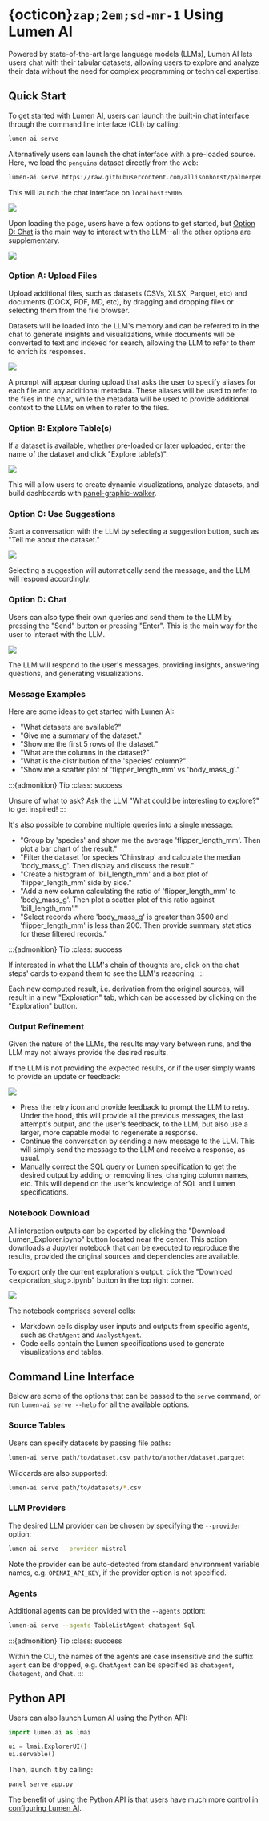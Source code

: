 # {octicon}`zap;2em;sd-mr-1` Using Lumen AI

Powered by state-of-the-art large language models (LLMs), Lumen AI lets users chat with their tabular datasets, allowing users to explore and analyze their data without the need for complex programming or technical expertise.

## Quick Start

To get started with Lumen AI, users can launch the built-in chat interface through the command line interface (CLI) by calling:

```bash
lumen-ai serve
```

Alternatively users can launch the chat interface with a pre-loaded source. Here, we load the `penguins` dataset directly from the web:

```bash
lumen-ai serve https://raw.githubusercontent.com/allisonhorst/palmerpenguins/refs/heads/main/inst/extdata/penguins.csv
```

This will launch the chat interface on `localhost:5006`.

![](../_static/getting_started/using_lumen_ai_00.png)

Upon loading the page, users have a few options to get started, but [Option D: Chat](#option-d-chat) is the main way to interact with the LLM--all the other options are supplementary.

![](../_static/getting_started/using_lumen_ai_01.png)

### Option A: Upload Files

Upload additional files, such as datasets (CSVs, XLSX, Parquet, etc) and documents (DOCX, PDF, MD, etc), by dragging and dropping files or selecting them from the file browser.

Datasets will be loaded into the LLM's memory and can be referred to in the chat to generate insights and visualizations, while documents will be converted to text and indexed for search, allowing the LLM to refer to them to enrich its responses.

![](../_static/getting_started/using_lumen_ai_02.png)

A prompt will appear during upload that asks the user to specify aliases for each file and any additional metadata. These aliases will be used to refer to the files in the chat, while the metadata will be used to provide additional context to the LLMs on when to refer to the files.

### Option B: Explore Table(s)

If a dataset is available, whether pre-loaded or later uploaded, enter the name of the dataset and click "Explore table(s)".

![](../_static/getting_started/using_lumen_ai_03.png)

This will allow users to create dynamic visualizations, analyze datasets, and build dashboards with [panel-graphic-walker](https://github.com/panel-extensions/panel-graphic-walker).

### Option C: Use Suggestions

Start a conversation with the LLM by selecting a suggestion button, such as "Tell me about the dataset."

![](../_static/getting_started/using_lumen_ai_04.png)

Selecting a suggestion will automatically send the message, and the LLM will respond accordingly.

### Option D: Chat

Users can also type their own queries and send them to the LLM by pressing the "Send" button or pressing "Enter". This is the main way for the user to interact with the LLM.

![](../_static/getting_started/using_lumen_ai_05.png)

The LLM will respond to the user's messages, providing insights, answering questions, and generating visualizations.

### Message Examples

Here are some ideas to get started with Lumen AI:

- "What datasets are available?"
- "Give me a summary of the dataset."
- "Show me the first 5 rows of the dataset."
- "What are the columns in the dataset?"
- "What is the distribution of the 'species' column?"
- "Show me a scatter plot of 'flipper_length_mm' vs 'body_mass_g'."

:::{admonition} Tip
:class: success

Unsure of what to ask? Ask the LLM "What could be interesting to explore?" to get inspired!
:::

It's also possible to combine multiple queries into a single message:

- "Group by 'species' and show me the average 'flipper_length_mm'. Then plot a bar chart of the result."
- "Filter the dataset for species 'Chinstrap' and calculate the median 'body_mass_g'. Then display and discuss the result."
- "Create a histogram of 'bill_length_mm' and a box plot of 'flipper_length_mm' side by side."
- "Add a new column calculating the ratio of 'flipper_length_mm' to 'body_mass_g'. Then plot a scatter plot of this ratio against 'bill_length_mm'."
- "Select records where 'body_mass_g' is greater than 3500 and 'flipper_length_mm' is less than 200. Then provide summary statistics for these filtered records."

:::{admonition} Tip
:class: success

If interested in what the LLM's chain of thoughts are, click on the chat steps' cards to expand them to see the LLM's reasoning.
:::

Each new computed result, i.e. derivation from the original sources, will result in a new "Exploration" tab, which can be accessed by clicking on the "Exploration" button.

### Output Refinement

Given the nature of the LLMs, the results may vary between runs, and the LLM may not always provide the desired results.

If the LLM is not providing the expected results, or if the user simply wants to provide an update or feedback:

![](../_static/getting_started/using_lumen_ai_06.png)

- Press the retry icon and provide feedback to prompt the LLM to retry. Under the hood, this will provide all the previous messages, the last attempt's output, and the user's feedback, to the LLM, but also use a larger, more capable model to regenerate a response.
- Continue the conversation by sending a new message to the LLM. This will simply send the message to the LLM and receive a response, as usual.
- Manually correct the SQL query or Lumen specification to get the desired output by adding or removing lines, changing column names, etc. This will depend on the user's knowledge of SQL and Lumen specifications.

### Notebook Download

All interaction outputs can be exported by clicking the "Download Lumen_Explorer.ipynb" button located near the center. This action downloads a Jupyter notebook that can be executed to reproduce the results, provided the original sources and dependencies are available.

To export only the current exploration's output, click the "Download <exploration_slug>.ipynb" button in the top right corner.

![](../_static/getting_started/using_lumen_ai_07.png)

The notebook comprises several cells:

- Markdown cells display user inputs and outputs from specific agents, such as `ChatAgent` and `AnalystAgent`.
- Code cells contain the Lumen specifications used to generate visualizations and tables.

## Command Line Interface

Below are some of the options that can be passed to the `serve` command, or run `lumen-ai serve --help` for all the available options.

### Source Tables

Users can specify datasets by passing file paths:

```bash
lumen-ai serve path/to/dataset.csv path/to/another/dataset.parquet
```

Wildcards are also supported:

```bash
lumen-ai serve path/to/datasets/*.csv
```

### LLM Providers

The desired LLM provider can be chosen by specifying the `--provider` option:

```bash
lumen-ai serve --provider mistral
```

Note the provider can be auto-detected from standard environment variable names, e.g. `OPENAI_API_KEY`, if the provider option is not specified.

### Agents

Additional agents can be provided with the `--agents` option:

```bash
lumen-ai serve --agents TableListAgent chatagent Sql
```

:::{admonition} Tip
:class: success

Within the CLI, the names of the agents are case insensitive and the suffix `agent` can be dropped, e.g. `ChatAgent` can be specified as `chatagent`, `Chatagent`, and `Chat`.
:::

## Python API

Users can also launch Lumen AI using the Python API:

```python
import lumen.ai as lmai

ui = lmai.ExplorerUI()
ui.servable()
```

Then, launch it by calling:

```bash
panel serve app.py
```

The benefit of using the Python API is that users have much more control in [configuring Lumen AI](configuring_lumen_ai).
